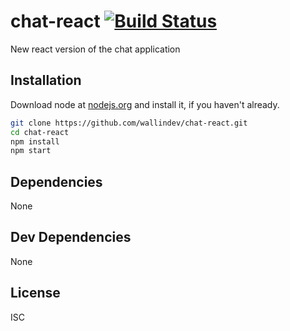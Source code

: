 # chat-react [![Build Status](https://travis-ci.org/wallindev/chat-react.png?branch=master)](https://travis-ci.org/wallindev/chat-react)

New react version of the chat application

## Installation

Download node at [nodejs.org](http://nodejs.org) and install it, if you haven't already.

```sh
git clone https://github.com/wallindev/chat-react.git
cd chat-react
npm install
npm start
```

## Dependencies

None

## Dev Dependencies

None

## License

ISC
